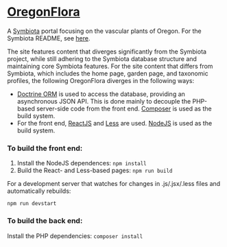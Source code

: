 # [OregonFlora](symbiota.oregonflora.org)

A [Symbiota](symbiota.org) portal focusing on the vascular plants of Oregon. For the Symbiota README, see 
[here](https://github.com/Symbiota/Symbiota/blob/master/docs/README.txt).

The site features content that diverges significantly from the Symbiota project, while still adhering to the 
Symbiota database structure and maintaining core Symbiota features.
For the site content that differs from Symbiota, which includes the home page, garden page, and taxonomic profiles,
the following OregonFlora diverges in the following ways: 
   - [Doctrine ORM](https://www.doctrine-project.org/projects/orm.html) is used to access the database, providing 
     an asynchronous JSON API. This is done mainly to decouple the PHP-based server-side code from the front end.
     [Composer](https://getcomposer.org/) is used as the build system.
   - For the front end, [ReactJS](https://reactjs.org) and [Less](http://lesscss.org/) are used. 
   [NodeJS](https://nodejs.org/) is used as the build system.

### To build the front end:
1. Install the NodeJS dependences: `npm install`
2. Build the React- and Less-based pages: `npm run build`

For a development server that watches for changes in .js/.jsx/.less files and automatically rebuilds:

`npm run devstart`

### To build the back end:
Install the PHP dependencies: `composer install`
